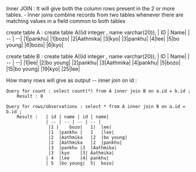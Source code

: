Inner JOIN : It will give both the column rows present in the 2 or more tables.
             - Inner joins combine records from two tables whenever there are matching values in a field common to both tables

create table A : create table A((id integer , name varchar(20));
| ID | Name|
| -- | --|
|1|pankhu|
|1|bozo|
|2|Aathmika|
|3|kyo|
|3|pankhu|
|4|lee|
|5|bo young|
|6|bozo|
|6|kyo|

create table B : create table A((id integer , name varchar(20));
| ID | Name|
| -- | --|
|1|lee|
|2|bo young|
|2|pankhu|
|3|Aathmika|
|4|pankhu|
|5|bozo|
|15|bo young|
|19|kyo|
|25|lee|

How many rows will give as output  -- inner join on id : 

    Query for count : select count(*) from A inner join B on a.id = b.id ;
        Result : 8
        
    Query for rows/observations : select * from A inner join B on a.id = b.id ;
        Result :   | id | name | id | name|
                   | -- | -- | -- | -- |
                    |1 |	bozo|	1|	lee|
                    |1	|pankhu |	1	|lee|
                    |2	|Aathmika	|2	|bo young|
                    |2	|Aathmika	|2	|pankhu|
                    |3	|pankhu	|3	|Aathmika|
                    |3	|kyo	|3|	Aathmika|
                   | 4	|lee	|4|	pankhu|
                   | 5	|bo young|	5|	bozo|
